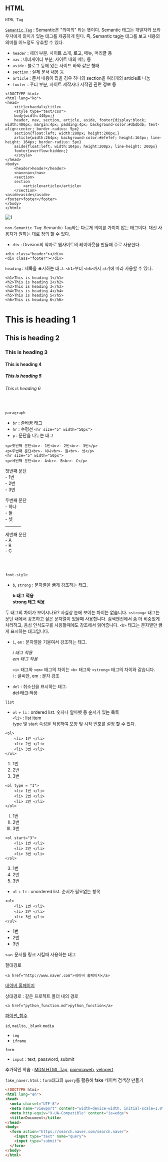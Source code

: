 ## HTML
`HTML Tag`

[`Semantic Tag`](https://www.w3schools.com/html/html5_semantic_elements.asp) : Semantic은 "의미의" 라는 뜻이다.
Semantic 태그는 개발자와 브라우저에게 의미가 있는 태그를 제공하게 된다.
즉, Semantic tag는 태그를 보고 내용의 의미를 어느정도 유추할 수 있다.
 
  - `header` : 헤더 부분. 사이트 소개, 로고, 메뉴, 머리글 등
  - `nav` : 네비게이터 부분, 사이트 내의 메뉴 등
  - `aside`  : 블로그 등에 있는 사이드 바와 같은 형태
  - `section` : 실제 문서 내용 등
  - `article` : 문서 내용이 많을 경우 하나의 section을 여러개의 article로 나눔 
  - `footer` : 푸터 부분, 사이트 제작자나 저작권 관련 정보 등

```
<!DOCTYPE html>
<html lang="ko">
<head>
    <title>haedal</title>
    <style type="text/css">
    body{width:440px;}
    header, nav, section, article, aside, footer{display:block; width:400px; margin:4px; padding:4px; background-color:#dbdbdb; text-align:center; border-radius: 5px}
    section{float:left; width:280px; height:200px;}
    article{width:264px; background-color:#efefef; height:164px; line-height: 164px; border-radius: 5px}
    aside{float:left; width:104px; height:200px; line-height: 200px}
    footer{overflow:hidden;}
    </style>
</head>
<body>
    <header>header</header>
    <nav>nav</nav>
    <section>
    section
        <article>article</article>
    </section>
<aside>aside</aside>
<footer>footer</footer>
</body>
</html>
```
![1](./image/Semantic_tag.jpg)

`non-Semantic Tag`: Semantic Tag와는 다르게 의미를 가지지 않는 태그이다.
대신 사용자가 원하는 대로 정의 할 수 있다.

  - `div` : Division의 약자로 웹사이트의 레이아웃을 만들때 주로 사용한다.
```
<div class="header"></div>
<div class="footer"></div>
``` 


`heading` : 제목을 표시하는 태그. `<h1>`부터 `<h6>`까지 크기에 따라 사용할 수 있다.

```
<h1>This is heading 1</h1>
<h2>This is heading 2</h2>
<h3>This is heading 3</h3>
<h4>This is heading 4</h4>
<h5>This is heading 5</h5>
<h6>This is heading 6</h6>
```

<h1>This is heading 1</h1>
<h2>This is heading 2</h2>
<h3>This is heading 3</h3>
<h4>This is heading 4</h4>
<h5>This is heading 5</h5>
<h6>This is heading 6</h6>


<br>

`paragraph`
  - `br` : 줄바꿈 태그
  - `hr` : 수평선 ` <hr size="5" width="50px"> `
  - `p` : 문단을 나누는 태그
  ```
  <p>첫번째 문단<br>- 1번<br>- 2번<br>- 3번</p>
  <p>두번째 문단<br>- 하나<br>- 둘<br>- 셋</p>
  <hr size="5" width="50px"> 
  <p>세번째 문단<br>- A<br>- B<br>- C</p>
  ```
  <p>첫번째 문단<br>- 1번<br>- 2번<br>- 3번</p>
  <p>두번째 문단<br>- 하나<br>- 둘<br>- 셋</p>
  <hr size="5" width="50px"> 
  <p>세번째 문단<br>- A<br>- B<br>- C</p>


<br>
<br>

`font-style`
  - `b`, `strong` : 문자열을 굵게 강조하는 태그.
  
    <b>b 태그 적용</b>
    <br>
    <strong> strong 태그 적용 </strong>
    <br>
    
두 태그의 차이가 보이시나요? 사실상 눈에 보이는 차이는 없습니다.
`<strong>` 태그는 문단 내에서 강조하고 싶은 문자열이 있을때 사용합니다.
검색엔진에서 좀 더 비중있게 처리하고, 음성 인식도구를 사용할때에도 강조해서 읽어줍니다.
`<b>` 태그는 문자열만 굵게 표시하는 태그입니다.  
    
   
  - `i`, `em` : 문자열을 기울여서 강조하는 태그.
  
    <i>i 태그 적용</i>
    <br>
    <em>em 태그 적용</em>
    
    `<i>` 태그와 `<em>` 태그의 차이는 `<b>` 태그와 `<strong>` 태그의 차이와 같습니다.
    <br> i : 글씨만, em : 문자 강조
  - `del` : 취소선을 표시하는 태그.
   <br><del> del 태그 적용 </del>



`list`


  - `ol` + `li` : ordered list. 숫자나 알파벳 등 순서가 있는 목록
  <br>  `<li>` : list item
  <br>type 및 start 속성을 적용하여 모양 및 시작 번호를 설정 할 수 있다.
  
  ```
  <ol>
      <li> 1번 </li>
      <li> 2번 </li>
      <li> 3번 </li>
  </ol>
  ```
  <ol>
  <li> 1번 </li>
  <li> 2번 </li>
  <li> 3번 </li>
  </ol>
  
  ```
  <ol type = "I">
      <li> 1번 </li>
      <li> 2번 </li>
      <li> 3번 </li>
  </ol>
  ```
  <ol type = "I">
  <li> 1번 </li>
  <li> 2번 </li>
  <li> 3번 </li>
  </ol>
  
  ```
  <ol start="3">
      <li> 1번 </li>
      <li> 2번 </li>
      <li> 3번 </li>
  </ol>
  ```
  
  <ol start="3">
  <li> 1번 </li>
  <li> 2번 </li>
  <li> 3번 </li>
  </ol>
  
  - `ul` + `li` : unordered list. 순서가 필요없는 항목
  
  ```
  <ul>
      <li> 1번 </li>
      <li> 2번 </li>
      <li> 3번 </li>
  </ul>
  ```
  <ul>
  <li> 1번 </li>
  <li> 2번 </li>
  <li> 3번 </li>
  </ul>
  
`<a>`: 문서를 링크 시킬때 사용하는 태그


절대경로

```
<a href="http://www.naver.com">네이버 홈페이지</a>
```
<a href="http://www.naver.com">네이버 홈페이지</a>

상대경로 : 같은 프로젝트 폴더 내의 경로
<br>
```
<a href="python_function.md">python_function</a>
```
<a href="python_function.md" title="title 속성">파이썬_함수</a>





`id`, `mailto`, `_blank`
`media`
  - `img`
  - `iframe`



`form`
  - `input` : text, password, submit

추가적인 학습 : [MDN HTML Tag](https://developer.mozilla.org/en-US/docs/Web/HTML/Element), [poiemaweb](https://poiemaweb.com/), [velopert](https://velopert.com)




`fake_naver.html` : `form`태그와 `query`를 활용해 fake 네이버 검색창 만들기
```html
<!DOCTYPE html>
<html lang="en">
<head>
  <meta charset="UTF-8">
  <meta name="viewport" content="width=device-width, initial-scale=1.0">
  <meta http-equiv="X-UA-Compatible" content="ie=edge">
  <title>Document</title>
</head>
<body>
  <form action="https://search.naver.com/search.naver">
    <input type="text" name="query">
    <input type="submit">
  </form>
</body>
</html>
```